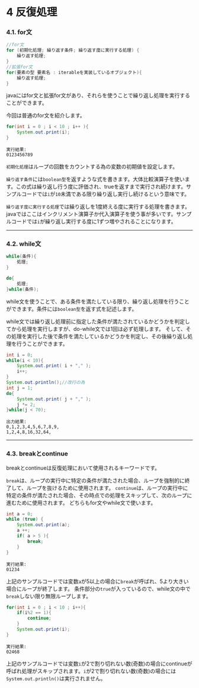 # 4 反復処理

### 4.1. for文

~~~java
//for文
for (初期化処理; 繰り返す条件; 繰り返す度に実行する処理) {
    繰り返す処理;
}
//拡張for文
for(要素の型 要素名 : iterableを実装しているオブジェクト){
    繰り返す処理;
}
~~~

javaにはfor文と拡張for文があり、それらを使うことで繰り返し処理を実行することができます。

今回は普通のfor文を紹介します。

~~~java
for(int i = 0 ; i < 10 ; i++ ){
    System.out.print(i);
}
~~~

~~~
実行結果:
0123456789
~~~

`初期化処理`はループの回数をカウントする為の変数の初期値を設定します。

`繰り返す条件`には`boolean型`を返すような式を書きます。大体比較演算子を使います。この式は繰り返し行う度に評価され、trueを返すまで実行され続けます。サンプルコードでは`i`が`10`未満である限り繰り返し実行し続けるという意味です。

`繰り返す度に実行する処理`では繰り返しを1度終える度に実行する処理を書きます。javaではここはインクリメント演算子か代入演算子を使う事が多いです。サンプルコードでは`i`が繰り返し実行する度に1ずつ増やされることになります。
***

### 4.2. while文

~~~java
while(条件){
    処理;
}

do{
    処理;
}while(条件);
~~~

while文を使うことで、ある条件を満たしている限り、繰り返し処理を行うことができます。条件には`boolean型`を返す式を記述します。

while文では繰り返し処理前に指定した条件が満たされているかどうかを判定してから処理を実行しますが、do-while文では1回は必ず処理します。
そして、その処理を実行した後で条件を満たしているかどうかを判定し、その後繰り返し処理を行うことができます。

~~~java
int i = 0;
while(i < 10){
    System.out.print( i + "," );
    i++;
}
System.out.println();//改行の為
int j = 1;
do{
    System.out.print( j + "," );
    j *= 2;
}while(j < 70);
~~~

~~~
出力結果:
0,1,2,3,4,5,6,7,8,9,
1,2,4,8,16,32,64,
~~~

***

### 4.3. breakとcontinue

breakとcontinueは反復処理において使用されるキーワードです。

`break`は、ループの実行中に特定の条件が満たされた場合、ループを強制的に終了して、ループを抜けるために使用されます。
`continue`は、ループの実行中に特定の条件が満たされた場合、その時点での処理をスキップして、次のループに進むために使用されます。
どちらもfor文やwhile文で使います。

~~~java
int a = 0;
while (true) {
    System.out.print(a);
    a ++;
    if( a > 5 ){
        break;
    }
}
~~~

~~~
実行結果:
01234
~~~

上記のサンプルコードでは変数`a`が5以上の場合に`break`が呼ばれ、5より大きい場合にループが終了します。
条件部分の`true`が入っているので、while文の中で`break`しない限り無限ループします。

~~~java
for(int i = 0 ; i < 10 ; i++){
    if(i%2 == 1){
        continue;
    }
    System.out.print(i);
}
~~~

~~~
実行結果:
02468
~~~

上記のサンプルコードでは変数`i`が2で割り切れない数(奇数)の場合にcontinueが呼ばれ処理がスキップされます。`i`が2で割り切れない数(奇数)の場合には`System.out.println()`は実行されません。
